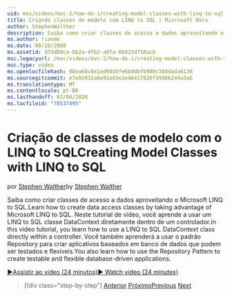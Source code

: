 ```yaml
---
uid: mvc/videos/mvc-2/how-do-i/creating-model-classes-with-linq-to-sql
title: Criando classes de modelo com LINQ to SQL | Microsoft Docs
author: StephenWalther
description: Saiba como criar classes de acesso a dados aproveitando o Microsoft LINQ to SQL. Neste tutorial de vídeo, você aprende a usar um LINQ to SQL DataContext...
ms.author: riande
ms.date: 08/20/2008
ms.assetid: d33d89ca-bb2a-4fb2-a0fa-0b423d710acb
msc.legacyurl: /mvc/videos/mvc-2/how-do-i/creating-model-classes-with-linq-to-sql
msc.type: video
ms.openlocfilehash: 08ea68c8e1ed9dddfe6bddbfb880c3b8dada6136
ms.sourcegitcommit: e7e91932a6e91a63e2e46417626f39d6b244a3ab
ms.translationtype: MT
ms.contentlocale: pt-BR
ms.lasthandoff: 03/06/2020
ms.locfileid: "78537495"
---
```

# <a name="creating-model-classes-with-linq-to-sql"></a><span data-ttu-id="f5631-104">Criação de classes de modelo com o LINQ to SQL</span><span class="sxs-lookup"><span data-stu-id="f5631-104">Creating Model Classes with LINQ to SQL</span></span>

<span data-ttu-id="f5631-105">por [Stephen Walther](https://github.com/StephenWalther)</span><span class="sxs-lookup"><span data-stu-id="f5631-105">by [Stephen Walther](https://github.com/StephenWalther)</span></span>

<span data-ttu-id="f5631-106">Saiba como criar classes de acesso a dados aproveitando o Microsoft LINQ to SQL.</span><span class="sxs-lookup"><span data-stu-id="f5631-106">Learn how to create data access classes by taking advantage of Microsoft LINQ to SQL.</span></span> <span data-ttu-id="f5631-107">Neste tutorial de vídeo, você aprende a usar um LINQ to SQL classe DataContext diretamente dentro de um controlador.</span><span class="sxs-lookup"><span data-stu-id="f5631-107">In this video tutorial, you learn how to use a LINQ to SQL DataContext class directly within a controller.</span></span> <span data-ttu-id="f5631-108">Você também aprenderá a usar o padrão Repository para criar aplicativos baseados em banco de dados que podem ser testados e flexíveis.</span><span class="sxs-lookup"><span data-stu-id="f5631-108">You also learn how to use the Repository Pattern to create testable and flexible database-driven applications.</span></span>

[<span data-ttu-id="f5631-109">&#9654;Assistir ao vídeo (24 minutos)</span><span class="sxs-lookup"><span data-stu-id="f5631-109">&#9654; Watch video (24 minutes)</span></span>](https://channel9.msdn.com/Blogs/ASP-NET-Site-Videos/creating-model-classes-with-linq-to-sql)

> [!div class="step-by-step"]
> <span data-ttu-id="f5631-110">[Anterior](creating-custom-html-helpers.md)
> [Próximo](displaying-a-table-of-database-data.md)</span><span class="sxs-lookup"><span data-stu-id="f5631-110">[Previous](creating-custom-html-helpers.md)
[Next](displaying-a-table-of-database-data.md)</span></span>
